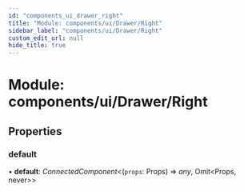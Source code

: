```yaml
---
id: "components_ui_drawer_right"
title: "Module: components/ui/Drawer/Right"
sidebar_label: "components/ui/Drawer/Right"
custom_edit_url: null
hide_title: true
---
```


# Module: components/ui/Drawer/Right

## Properties

### default

• **default**: *ConnectedComponent*<(`props`: Props) => *any*, Omit<Props, never\>\>
